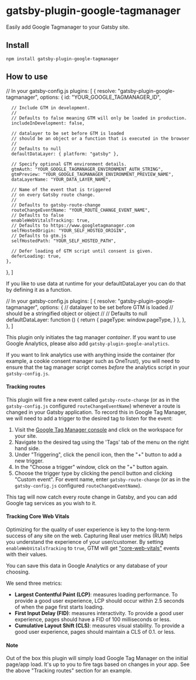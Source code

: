 # gatsby-plugin-google-tagmanager

Easily add Google Tagmanager to your Gatsby site.

## Install

`npm install gatsby-plugin-google-tagmanager`

## How to use

// In your gatsby-config.js
plugins: [
  {
    resolve: "gatsby-plugin-google-tagmanager",
    options: {
      id: "YOUR_GOOGLE_TAGMANAGER_ID",

      // Include GTM in development.
      //
      // Defaults to false meaning GTM will only be loaded in production.
      includeInDevelopment: false,

      // datalayer to be set before GTM is loaded
      // should be an object or a function that is executed in the browser
      //
      // Defaults to null
      defaultDataLayer: { platform: "gatsby" },

      // Specify optional GTM environment details.
      gtmAuth: "YOUR_GOOGLE_TAGMANAGER_ENVIRONMENT_AUTH_STRING",
      gtmPreview: "YOUR_GOOGLE_TAGMANAGER_ENVIRONMENT_PREVIEW_NAME",
      dataLayerName: "YOUR_DATA_LAYER_NAME",

      // Name of the event that is triggered
      // on every Gatsby route change.
      //
      // Defaults to gatsby-route-change
      routeChangeEventName: "YOUR_ROUTE_CHANGE_EVENT_NAME",
      // Defaults to false
      enableWebVitalsTracking: true,
      // Defaults to https://www.googletagmanager.com
      selfHostedOrigin: "YOUR_SELF_HOSTED_ORIGIN",
      // Defaults to gtm.js
      selfHostedPath: "YOUR_SELF_HOSTED_PATH",
      
      // Defer loading of GTM script until consent is given.
      deferLoading: true,
    },
  },
]

If you like to use data at runtime for your defaultDataLayer you can do that by defining it as a function.

// In your gatsby-config.js
plugins: [
  {
    resolve: "gatsby-plugin-google-tagmanager",
    options: {
      // datalayer to be set before GTM is loaded
      // should be a stringified object or object
      //
      // Defaults to null
      defaultDataLayer: function () {
        return {
          pageType: window.pageType,
        }
      },
    },
  },
]

This plugin only initiates the tag manager _container_. If you want to use Google Analytics, please also add `gatsby-plugin-google-analytics`.

If you want to link analytics use with anything inside the container (for example, a cookie consent manager such as OneTrust), you will need to ensure that the tag manager script comes _before_ the analytics script in your `gatsby-config.js`.

#### Tracking routes

This plugin will fire a new event called `gatsby-route-change` (or as in the `gatsby-config.js` configured `routeChangeEventName`) whenever a route is changed in your Gatsby application. To record this in Google Tag Manager, we will need to add a trigger to the desired tag to listen for the event:

1. Visit the [Google Tag Manager console](https://tagmanager.google.com/) and click on the workspace for your site.
2. Navigate to the desired tag using the 'Tags' tab of the menu on the right hand side.
3. Under "Triggering", click the pencil icon, then the "+" button to add a new trigger.
4. In the "Choose a trigger" window, click on the "+" button again.
5. Choose the trigger type by clicking the pencil button and clicking "Custom event". For event name, enter `gatsby-route-change` (or as in the `gatsby-config.js` configured `routeChangeEventName`).

This tag will now catch every route change in Gatsby, and you can add Google tag services as you wish to it.

#### Tracking Core Web Vitals

Optimizing for the quality of user experience is key to the long-term success of any site on the web. Capturing Real user metrics (RUM) helps you understand the experience of your user/customer. By setting `enableWebVitalsTracking` to `true`, GTM will get ["core-web-vitals"](https://web.dev/vitals/) events with their values.

You can save this data in Google Analytics or any database of your choosing.

We send three metrics:

- **Largest Contentful Paint (LCP)**: measures loading performance. To provide a good user experience, LCP should occur within 2.5 seconds of when the page first starts loading.
- **First Input Delay (FID)**: measures interactivity. To provide a good user experience, pages should have a FID of 100 milliseconds or less.
- **Cumulative Layout Shift (CLS)**: measures visual stability. To provide a good user experience, pages should maintain a CLS of 0.1. or less.

#### Note

Out of the box this plugin will simply load Google Tag Manager on the initial page/app load. It's up to you to fire tags based on changes in your app. See the above "Tracking routes" section for an example.
